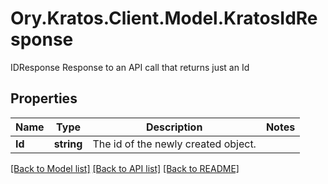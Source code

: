 # Ory.Kratos.Client.Model.KratosIdResponse
IDResponse Response to an API call that returns just an Id

## Properties

Name | Type | Description | Notes
------------ | ------------- | ------------- | -------------
**Id** | **string** | The id of the newly created object. | 

[[Back to Model list]](../README.md#documentation-for-models) [[Back to API list]](../README.md#documentation-for-api-endpoints) [[Back to README]](../README.md)

